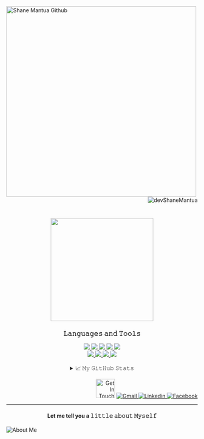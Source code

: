 <a href="https://shanedelmoiramantua.netlify.app/" target="_blank">
  <img  align="left"  width="500" src="https://res.cloudinary.com/di0no2myu/image/upload/v1655957519/YouCut_20220623_114529691_AdobeExpress_r8sft3.gif"       alt="Shane Mantua Github"  >
</a>

<p align="right"> <img src="https://komarev.com/ghpvc/?username=devShaneMantua&style=plastic&color=ff69b4" alt="devShaneMantua"/> </p>

<h1 align="center">
  <a href="mailto:shanemworkacc@gmail.com" target="_blank">
  <img src="https://img.wattpad.com/b0c222065fa2a1088502fb9d9b07fcba02d898da/68747470733a2f2f73332e616d617a6f6e6177732e636f6d2f776174747061642d6d656469612d736572766963652f53746f7279496d6167652f30726f644f76525f4937435065513d3d2d3838383230323830342e313631303634646636343664643832633537313333343033333039372e676966" width="270"/>
</a>
</h1>

<div align="center">
<h3>𝙻𝚊𝚗𝚐𝚞𝚊𝚐𝚎𝚜 𝚊𝚗𝚍 𝚃𝚘𝚘𝚕𝚜</h3>
<div>
   <!-- React -->
 <a href="https://github.com/devShaneMantua/Strans-bankapp_website.git" target="_blank">
    <img src="https://img.shields.io/badge/react%20-%2320232a.svg?&style=for-the-badge&logo=react&logoColor=%2361DAFB"/>
 </a>
   
   <!-- JavaScript -->
 <a href="https://github.com/devShaneMantua/Strans-bankapp_website.git" target="_blank">
    <img src="https://img.shields.io/badge/-javascript-F7DF1E?.svg?&style=for-the-badge&logo=javascript&logoColor=black"/>
 </a>
   
   <!-- HTML -->
 <a href="https://github.com/devShaneMantua/Shane-Bookstore.git" target="_blank">
    <img src="https://img.shields.io/badge/html5%20-%23E34F26.svg?&style=for-the-badge&logo=html5&logoColor=black"/>
 </a>
  
   <!-- Python -->
 <a href="https://github.com/devShaneMantua?tab=repositories" target="_blank">
    <img src="https://img.shields.io/badge/-python-3776AB?.svg?&style=for-the-badge&logo=python&logoColor=black"/>
 </a>

   <!-- Framer Motion -->
 <a href="https://github.com/devShaneMantua?tab=repositories" target="_blank">
    <img src="https://img.shields.io/badge/Framer Motion%20-%236004ff.svg?&style=for-the-badge&logo=framer motion&logoColor=black"/>
 </a>
</div> 

<div> 

  <!-- CSS -->
 <a href="https://github.com/devShaneMantua/ShaneM-Portfolio.git" target="_blank">
    <img src="https://img.shields.io/badge/css3%20-%231572B6.svg?&style=for-the-badge&logo=css3&logoColor=black"/>
 </a>
  
  <!-- Styled Components -->
 <a href="https://github.com/devShaneMantua?tab=repositories" target="_blank">
    <img src="https://img.shields.io/badge/-Styled Components-DB7093?.svg?&style=for-the-badge&logo=styled components&logoColor=black"/>
 </a>
 
  <!-- Bootstrap -->
 <a href="https://github.com/devShaneMantua/Bootstrap-Cheatsheet.git" target="_blank">
    <img src="https://img.shields.io/badge/-bootstrap-7952B3?.svg?&style=for-the-badge&logo=bootstrap&logoColor=black"/>
 </a>
 
  <!-- Tailwind -->
 <a href="https://github.com/devShaneMantua/Facebook-UI-clone.git" target="_blank">
    <img src="https://img.shields.io/badge/-tailwind css-06B6D4?.svg?&style=for-the-badge&logo=tailwind css&logoColor=black"/>
 </a>
</div> 
  
<br>
  
<details>
  <summary>📈 𝙼𝚢 𝙶𝚒𝚝𝙷𝚞𝚋 𝚂𝚝𝚊𝚝𝚜</summary>
  <br>
  <p align="center"> <img alt="Shane Del Moira GitHub Stats" src="https://github-readme-stats.vercel.app/api?username=devshanemantua&show_icons=true&theme=radical" />
</details> 
  
</div>


<p align="right">
    <img  width="50" src="https://media4.giphy.com/media/UrCybfHo3r1kmTZfJR/giphy.gif?cid=790b7611f4da43712867874599f73b1660d0440c068b1c43&rid=giphy.gif&ct=s"  alt="Get In Touch"  />
        <!-- Gmail -->
        <a href="mailto:shanemworkacc@gmail.com" target="_blank"><img alt="Gmail"
                src="https://img.shields.io/badge/-Gmail-EA4335?style=flat-square&logo=Gmail&logoColor=white">
        </a>
        <!-- Linkedin -->
        <a href="https://www.linkedin.com/in/ShanedelmoiraMantua" target="_blank"><img alt="Linkedin"
                src="https://img.shields.io/badge/-Linkedin-0A66C2?style=flat-square&logo=Linkedin&logoColor=white">
        </a>
        <!-- Facebook -->
        <a href="https://www.facebook.com/shanedelmoira.mantua.7" target="_blank"><img alt="Facebook"
                src="https://img.shields.io/badge/-Facebook-1877F2?style=flat-square&logo=Facebook&logoColor=white">
        </a>
 </p>

---
 
<h4 align="center">Let me tell you a 𝚕𝚒𝚝𝚝𝚕𝚎 𝚊𝚋𝚘𝚞𝚝 𝙼𝚢𝚜𝚎𝚕𝚏 </h4>
  <p align="left"> 
    <img src="https://readme-typing-svg.herokuapp.com?font=Exo+2&duration=3000&color=39FF14&multiline=true&width=900&height=310&lines=%F0%9F%91%A9+She%2FHer;%F0%9F%A4%94+My+name+is+Shane+Del+Moira+Santia%C3%B1ez+Mantua+but+everyone+calls+me+Shen;%F0%9F%A4%93+A+Passionate+Front-end+web+developer+from+the+Philippines;%F0%9F%92%BB+Aiming+to+become+a+Full+stack+developer+and+Senior+web+developer;%F0%9F%92%BC+Only+rest+when+most+of+the+work+is+done+;%F0%9F%92%96+I'm+more+into+CSS+than+JavaScript+;%F0%9F%8E%93+Graduating+Senior+High+School+soon;%F0%9F%98%8D+A+night+owl+person+who+loves+Anime+and+Webtoon;++++%7B%5C__%2F%7D+;++++(%EF%BD%A1%E2%80%A2%CC%80%E1%B4%97-)%E2%9C%A7++congrats+reaching+to+the+end;++++%2F+%3E%E2%98%95+here+have+some+coffee;Now+you+know+me+Stranger" alt="About Me"/> 
  </p>
 
